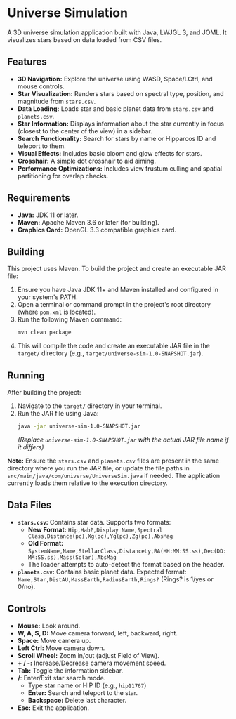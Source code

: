 # Universe Simulation

A 3D universe simulation application built with Java, LWJGL 3, and JOML. It visualizes stars based on data loaded from CSV files.

## Features

*   **3D Navigation:** Explore the universe using WASD, Space/LCtrl, and mouse controls.
*   **Star Visualization:** Renders stars based on spectral type, position, and magnitude from `stars.csv`.
*   **Data Loading:** Loads star and basic planet data from `stars.csv` and `planets.csv`.
*   **Star Information:** Displays information about the star currently in focus (closest to the center of the view) in a sidebar.
*   **Search Functionality:** Search for stars by name or Hipparcos ID and teleport to them.
*   **Visual Effects:** Includes basic bloom and glow effects for stars.
*   **Crosshair:** A simple dot crosshair to aid aiming.
*   **Performance Optimizations:** Includes view frustum culling and spatial partitioning for overlap checks.

## Requirements

*   **Java:** JDK 11 or later.
*   **Maven:** Apache Maven 3.6 or later (for building).
*   **Graphics Card:** OpenGL 3.3 compatible graphics card.

## Building

This project uses Maven. To build the project and create an executable JAR file:

1.  Ensure you have Java JDK 11+ and Maven installed and configured in your system's PATH.
2.  Open a terminal or command prompt in the project's root directory (where `pom.xml` is located).
3.  Run the following Maven command:
    ```bash
    mvn clean package
    ```
4.  This will compile the code and create an executable JAR file in the `target/` directory (e.g., `target/universe-sim-1.0-SNAPSHOT.jar`).

## Running

After building the project:

1.  Navigate to the `target/` directory in your terminal.
2.  Run the JAR file using Java:
    ```bash
    java -jar universe-sim-1.0-SNAPSHOT.jar
    ```
    *(Replace `universe-sim-1.0-SNAPSHOT.jar` with the actual JAR file name if it differs)*

**Note:** Ensure the `stars.csv` and `planets.csv` files are present in the same directory where you run the JAR file, or update the file paths in `src/main/java/com/universe/UniverseSim.java` if needed. The application currently loads them relative to the execution directory.

## Data Files

*   **`stars.csv`:** Contains star data. Supports two formats:
    *   **New Format:** `Hip,Hab?,Display Name,Spectral Class,Distance(pc),Xg(pc),Yg(pc),Zg(pc),AbsMag`
    *   **Old Format:** `SystemName,Name,StellarClass,DistanceLy,RA(HH:MM:SS.ss),Dec(DD:MM:SS.ss),Mass(Solar),AbsMag`
    *   The loader attempts to auto-detect the format based on the header.
*   **`planets.csv`:** Contains basic planet data. Expected format: `Name,Star,DistAU,MassEarth,RadiusEarth,Rings?` (Rings? is 1/yes or 0/no).

## Controls

*   **Mouse:** Look around.
*   **W, A, S, D:** Move camera forward, left, backward, right.
*   **Space:** Move camera up.
*   **Left Ctrl:** Move camera down.
*   **Scroll Wheel:** Zoom in/out (adjust Field of View).
*   **+ / -:** Increase/Decrease camera movement speed.
*   **Tab:** Toggle the information sidebar.
*   **/**: Enter/Exit star search mode.
    *   Type star name or HIP ID (e.g., `hip11767`)
    *   **Enter:** Search and teleport to the star.
    *   **Backspace:** Delete last character.
*   **Esc:** Exit the application. 